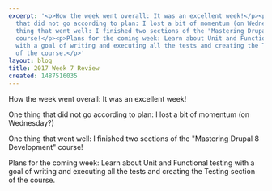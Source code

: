```yaml
---
excerpt: '<p>How the week went overall: It was an excellent week!</p><p>One thing
  that did not go according to plan: I lost a bit of momentum (on Wednesday?)</p><p>One
  thing that went well: I finished two sections of the "Mastering Drupal 8 Development"
  course!</p><p>Plans for the coming week: Learn about Unit and Functional testing
  with a goal of writing and executing all the tests and creating the Testing section
  of the course.</p>'
layout: blog
title: 2017 Week 7 Review
created: 1487516035
---
```

<p>How the week went overall: It was an excellent week!</p><p>One thing that did not go according to plan: I lost a bit of momentum (on Wednesday?)</p><p>One thing that went well: I finished two sections of the "Mastering Drupal 8 Development" course!</p><p>Plans for the coming week: Learn about Unit and Functional testing with a goal of writing and executing all the tests and creating the Testing section of the course.</p>
